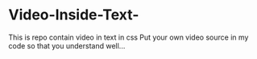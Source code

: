 # Video-Inside-Text-
This is repo contain video in text in css
Put your own video source in my code so that you understand well...
